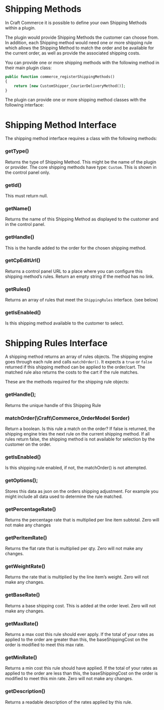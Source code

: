 # Shipping Methods

In Craft Commerce it is possible to define your own Shipping Methods within a plugin.

The plugin would provide Shipping Methods the customer can choose from. In addition, each Shipping method would need one or more shipping rule which allows the Shipping Method to match the order and be available for the current order, as well as provide the associated shipping costs.

You can provide one or more shipping methods with the following method in their main plugin class:

```php
public function commerce_registerShippingMethods()
{
    return [new CustomShipper_CourierDeliveryMethod()];
}
```

The plugin can provide one or more shipping method classes with the following interface:


# Shipping Method Interface

The shipping method interface requires a class with the following methods:

### getType()
Returns the type of Shipping Method. This might be the name of the plugin or provider.
The core shipping methods have type: `Custom`. This is shown in the control panel only.

### getId()
This must return null.

### getName()

Returns the name of this Shipping Method as displayed to the customer and in the control panel.

### getHandle()

This is the handle added to the order for the chosen shipping method.

### getCpEditUrl()

Returns a control panel URL to a place where you can configure this shipping method’s rules.
Return an empty string if the method has no link.

### getRules()

Returns an array of rules that meet the `ShippingRules` interface. (see below)

### getIsEnabled()

Is this shipping method available to the customer to select.


# Shipping Rules Interface

A shipping method returns an array of rules objects. The shipping engine goes through each rule and calls `matchOrder()`. It expects a `true` or `false` returned if this shipping method can be applied to the order/cart. The matched rule also returns the costs to the cart if the rule matches.

These are the methods required for the shipping rule objects:


### getHandle();

Returns the unique handle of this Shipping Rule

### matchOrder(\Craft\Commerce_OrderModel $order)

Return a boolean.
Is this rule a match on the order? If false is returned, the shipping engine tries the next rule on the current shipping method. If all rules return false, the shipping method is not available for selection by the customer on the order.

### getIsEnabled()

Is this shipping rule enabled, if not, the matchOrder() is not attempted.

### getOptions();

Stores this data as json on the orders shipping adjustment. For example you might include all data used to determine the rule matched.

### getPercentageRate()

Returns the percentage rate that is multiplied per line item subtotal.
Zero will not make any changes

### getPerItemRate()

Returns the flat rate that is multiplied per qty.
Zero will not make any changes.

### getWeightRate()

Returns the rate that is multiplied by the line item’s weight.
Zero will not make any changes.


### getBaseRate()

Returns a base shipping cost. This is added at the order level.
Zero will not make any changes.

### getMaxRate()

Returns a max cost this rule should ever apply.
If the total of your rates as applied to the order are greater than this, the baseShippingCost on the order is modified to meet this max rate.

### getMinRate()

Returns a min cost this rule should have applied.
If the total of your rates as applied to the order are less than this, the baseShippingCost on the order is modified to meet this min rate.
Zero will not make any changes.

### getDescription()

Returns a readable description of the rates applied by this rule.

